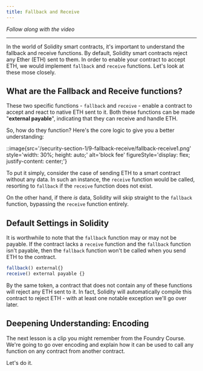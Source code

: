 ```yaml
---
title: Fallback and Receive
---
```


_Follow along with the video_

---

In the world of Solidity smart contracts, it's important to understand the fallback and receive functions. By default, Solidity smart contracts reject any Ether (ETH) sent to them. In order to enable your contract to accept ETH, we would implement `fallback` and `receive` functions. Let's look at these mose closely.

## What are the Fallback and Receive functions?

These two specific functions - `fallback` and `receive` - enable a contract to accept and react to native ETH sent to it. Both these functions can be made "**external payable**", indicating that they can receive and handle ETH.

So, how do they function? Here's the core logic to give you a better understanding:

::image{src='/security-section-1/9-fallback-receive/fallback-receive1.png' style='width: 30%; height: auto;' alt='block fee' figureStyle='display: flex; justify-content: center;'}

To put it simply, consider the case of sending ETH to a smart contract without any data. In such an instance, the `receive` function would be called, resorting to `fallback` if the `receive` function does not exist.

On the other hand, if there _is_ data, Solidity will skip straight to the `fallback` function, bypassing the `receive` function entirely.

## Default Settings in Solidity

It is worthwhile to note that the `fallback` function may or may not be payable. If the contract lacks a `receive` function and the `fallback` function isn't payable, then the `fallback` function won't be called when you send ETH to the contract.

```js
fallback() external{}
receive() external payable {}
```

By the same token, a contract that does not contain any of these functions will reject any ETH sent to it. In fact, Solidity will automatically compile this contract to reject ETH - with at least one notable exception we'll go over later.

## Deepening Understanding: Encoding

The next lesson is a clip you might remember from the Foundry Course. We're going to go over encoding and explain how it can be used to call any function on any contract from another contract.

Let's do it.
